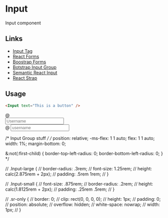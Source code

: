 # Input

Input component

## Links

- [Input Tag](https://www.w3schools.com/tags/tag_input.asp)
- [React Forms](https://reactjs.org/docs/forms.html)
- [Boostrap Forms](https://getbootstrap.com/docs/4.1/components/forms)
- [Botstrap Input Group](https://getbootstrap.com/docs/4.1/components/input-group/)
- [Semantic React Input](https://react.semantic-ui.com/elements/input)
- [React Strap](https://github.com/reactstrap/reactstrap/blob/master/src/Input.js)

## Usage

```html
<Input text="This is a button" />
```


<div className="input-group mb-3">
  <div className="input-group-prepend">
    <span className="input-group-text" id="basic-addon1">@</span>
  </div>
  <input type="text" className="form-control" placeholder="Username" aria-label="Username" aria-describedby="basic-addon1">
</div>

<InputGroup>
  <InputGroupAddon addonType="prepend">@</InputGroupAddon>
  <Input placeholder="username" />
</InputGroup>


/* Input Group stuff */
/* position: relative;
-ms-flex: 1 1 auto;
flex: 1 1 auto;
width: 1%;
margin-bottom: 0;

&:not(:first-child) {
  border-top-left-radius: 0;
  border-bottom-left-radius: 0;
} */

// .Input-large {
//   border-radius: .3rem;
//   font-size: 1.25rem;
//   height: calc(2.875rem + 2px);
//   padding: .5rem 1rem;
// }

// .Input-small {
//   font-size: .875rem;
//   border-radius: .2rem;
//   height: calc(1.8125rem + 2px);
//   padding: .25rem .5rem;
// }

// .sr-only {
//   border: 0;
//   clip: rect(0, 0, 0, 0);
//   height: 1px;
//   padding: 0;
//   position: absolute;
//   overflow: hidden;
//   white-space: nowrap;
//   width: 1px;
// }